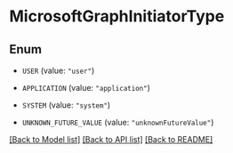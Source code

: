 # MicrosoftGraphInitiatorType

## Enum


* `USER` (value: `"user"`)

* `APPLICATION` (value: `"application"`)

* `SYSTEM` (value: `"system"`)

* `UNKNOWN_FUTURE_VALUE` (value: `"unknownFutureValue"`)


[[Back to Model list]](../README.md#documentation-for-models) [[Back to API list]](../README.md#documentation-for-api-endpoints) [[Back to README]](../README.md)


